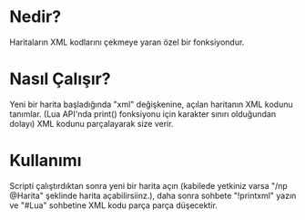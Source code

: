 # Nedir?
Haritaların XML kodlarını çekmeye yaran özel bir fonksiyondur.

# Nasıl Çalışır?
Yeni bir harita başladığında "xml" değişkenine, açılan haritanın XML kodunu tanımlar. (Lua API'nda print() fonksiyonu için karakter sınırı olduğundan dolayı) XML kodunu parçalayarak size verir.

# Kullanımı
Scripti çalıştırdıktan sonra yeni bir harita açın (kabilede yetkiniz varsa "/np @Harita" şeklinde harita açabilirsiinz.), daha sonra sohbete "!printxml" yazın ve "#Lua" sohbetine XML kodu parça parça düşecektir.
